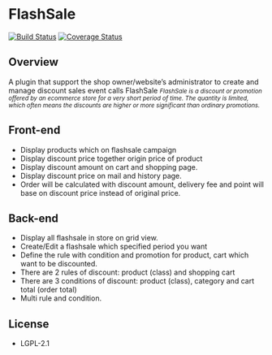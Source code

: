 # FlashSale

[![Build Status](https://travis-ci.org/eccubevn/flash-sale.svg?branch=master)](https://travis-ci.org/eccubevn/flash-sale)
[![Coverage Status](https://coveralls.io/repos/github/eccubevn/flash-sale/badge.png?branch=master)](https://coveralls.io/github/eccubevn/flash-sale?branch=master)

## Overview 
A plugin that support the shop owner/website’s administrator to create and manage discount sales event calls FlashSale<sup>*</sup>
<small><sup>*</sup><em>FlashSale is a discount or promotion offered by an ecommerce store for a very short period of time. The quantity is limited, which often means the discounts are higher or more significant than ordinary promotions.</em></small>

## Front-end
- Display products which on flashsale campaign
- Display discount price together origin price of product
- Display discount amount on cart and shopping page. 
- Display discount price on mail and history page. 
- Order will be calculated with discount amount, delivery fee and point will base on discount price instead of original price. 

## Back-end
- Display all flashsale in store on grid view.
- Create/Edit a flashsale which specified period you want 
- Define the rule with condition and promotion for product, cart which want to be discounted.
- There are 2 rules of discount: product (class) and shopping cart
- There are 3 conditions of discount: product (class), category and cart total (order total)
- Multi rule and condition.

## License
- LGPL-2.1
